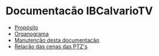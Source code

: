 # Documentacão IBCalvarioTV

- [Propósito](proposito.md)
- [Organograma](organograma/index.md)
- [Manutenção desta documentação](responsaveis.md)
- [Relação das cenas das PTZ's](https://docs.google.com/forms/d/e/1FAIpQLSeXEsR-l0ivqx7HLGRimf0jaF3FTjfNlw2v1qkcfZQ2UEY5JA/viewform)
